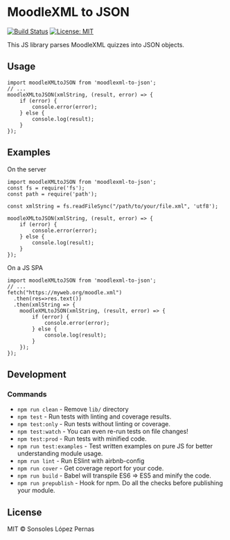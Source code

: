 # MoodleXML to JSON

[![Build Status](https://travis-ci.org/sonsoleslp/moodlexml-to-json.svg?branch=master)](https://travis-ci.org/sonsoleslp/moodlexml-to-json) 
[![License: MIT](https://img.shields.io/badge/License-MIT-blue.svg)](https://opensource.org/licenses/MIT)


This JS library parses MoodleXML quizzes into JSON objects.

## Usage

```
import moodleXMLtoJSON from 'moodlexml-to-json';
// ...
moodleXMLtoJSON(xmlString, (result, error) => {
	if (error) {
		console.error(error);
	} else {
		console.log(result);
	}
}); 
```
## Examples

On the server

```
import moodleXMLtoJSON from 'moodlexml-to-json';
const fs = require('fs');
const path = require('path');

const xmlString = fs.readFileSync("/path/to/your/file.xml", 'utf8');

moodleXMLtoJSON(xmlString, (result, error) => {
	if (error) {
		console.error(error);
	} else {
		console.log(result);
	}
}); 

```

On a JS SPA

```
import moodleXMLtoJSON from 'moodlexml-to-json';
// ...
fetch("https://myweb.org/moodle.xml")
  .then(res=>res.text())
  .then(xmlString => {
  	moodleXMLtoJSON(xmlString, (result, error) => {
  		if (error) {
  			console.error(error);
  		} else {
  			console.log(result);
  		}
  	}); 
});
```

## Development 
 
### Commands
- `npm run clean` - Remove `lib/` directory
- `npm test` - Run tests with linting and coverage results.
- `npm test:only` - Run tests without linting or coverage.
- `npm test:watch` - You can even re-run tests on file changes!
- `npm test:prod` - Run tests with minified code.
- `npm run test:examples` - Test written examples on pure JS for better understanding module usage.
- `npm run lint` - Run ESlint with airbnb-config
- `npm run cover` - Get coverage report for your code.
- `npm run build` - Babel will transpile ES6 => ES5 and minify the code.
- `npm run prepublish` - Hook for npm. Do all the checks before publishing your module.

## License

MIT © Sonsoles López Pernas
